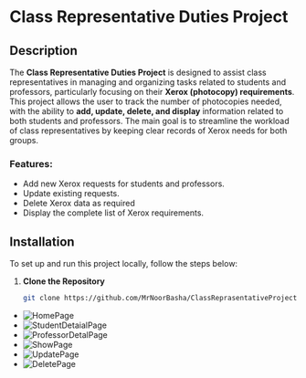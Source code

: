 # Class Representative Duties Project

## Description
The **Class Representative Duties Project** is designed to assist class representatives in managing and organizing tasks related to students and professors, particularly focusing on their **Xerox (photocopy) requirements**. This project allows the user to track the number of photocopies needed, with the ability to **add, update, delete, and display** information related to both students and professors. The main goal is to streamline the workload of class representatives by keeping clear records of Xerox needs for both groups.

### Features:
- Add new Xerox requests for students and professors.
- Update existing requests.
- Delete Xerox data as required
- Display the complete list of Xerox requirements.

## Installation

To set up and run this project locally, follow the steps below:

1. **Clone the Repository**
   ```bash
   git clone https://github.com/MrNoorBasha/ClassReprasentativeProject.git

   
- ![HomePage](https://github.com/user-attachments/assets/24fab105-a70f-4f39-8b52-38aa356f8780)
- ![StudentDetaialPage](https://github.com/user-attachments/assets/0bfe656d-fad0-4d2d-83d5-5a07428561d0)
- ![ProfessorDetalPage](https://github.com/user-attachments/assets/47bec99c-9cbb-45e1-8d89-98a01ba20aac)
- ![ShowPage](https://github.com/user-attachments/assets/360b83aa-ffac-4a28-b560-5d7c839b12ff)
- ![UpdatePage](https://github.com/user-attachments/assets/bfe29565-5169-4127-a0f2-0f353a51f8fe)
- ![DeletePage](https://github.com/user-attachments/assets/fcc8d01c-0012-4e38-b834-dcaee8c36353)




   
